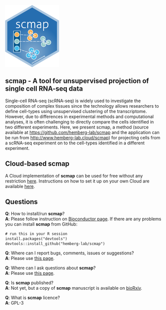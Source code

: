 
<img src=inst/scmap.png height="200">

## scmap - A tool for unsupervised projection of single cell RNA-seq data

Single-cell RNA-seq (scRNA-seq) is widely used to investigate the composition of complex tissues since the technology allows researchers to define cell-types using unsupervised clustering of the transcriptome. However, due to differences in experimental methods and computational analyses, it is often challenging to directly compare the cells identified in two different experiments. Here, we present scmap, a method (source available at https://github.com/hemberg-lab/scmap and the application can be run from http://www.hemberg-lab.cloud/scmap) for projecting cells from a scRNA-seq experiment on to the cell-types identified in a different experiment.

## Cloud-based scmap

A Cloud implementation of __scmap__ can be used for free without any restriction [here](http://www.hemberg-lab.cloud/scmap). Instructions on how to set it up on your own Cloud are available [here](https://github.com/hemberg-lab/scmap-shiny). 

## Questions

__Q__: How to install/run __scmap__?  
__A__: Please follow instruction on [Bioconductor page](http://bioconductor.org/packages/scmap). If there are any problems you can install __scmap__ from GitHub:
```
# run this in your R session
install.packages("devtools")
devtools::install_github("hemberg-lab/scmap")
```

__Q__: Where can I report bugs, comments, issues or suggestions?  
__A__: Please use [this page](https://github.com/hemberg-lab/scmap/issues).

__Q__: Where can I ask questions about __scmap__?  
__A__: Please use [this page](https://support.bioconductor.org/p/new/post/?tag_val=scmap).

__Q__: Is __scmap__ published?  
__A__: Not yet, but a copy of __scmap__ manuscript is available on [bioRxiv](http://doi.org/10.1101/150292).

__Q__: What is __scmap__ licence?  
__A__: GPL-3
